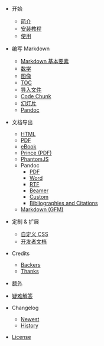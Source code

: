 - 开始
  - [简介](zh-cn/)
  - [安装教程](zh-cn/installation.md)
  - [使用](zh-cn/usages.md)  

- 编写 Markdown
  - [Markdown 基本要素](zh-cn/markdown-basics.md)
  - [数学](zh-cn/math.md)
  - [图像](zh-cn/graphs.md)  
  - [TOC](zh-cn/toc.md)
  - [导入文件](zh-cn/file-imports.md)
  - [Code Chunk](zh-cn/code-chunk.md)  
  - [幻灯片](zh-cn/presentation.md)  
  - [Pandoc](zh-cn/pandoc.md)  

- 文档导出
  - [HTML](zh-cn/html.md)  
  - [PDF](zh-cn/pdf.md)  
  - [eBook](zh-cn/ebook.md)
  - [Prince (PDF)](zh-cn/prince.md)  
  - [PhantomJS](zh-cn/phantomjs.md)  
  - Pandoc
    - [PDF](zh-cn/pandoc-pdf.md)  
    - [Word](zh-cn/pandoc-word.md)
    - [RTF](zh-cn/pandoc-rtf.md)
    - [Beamer](zh-cn/pandoc-beamer.md)  
    - [Custom](zh-cn/pandoc-custom.md)
    - [Bibliographies and Citations](zh-cn/pandoc-bibliographies-and-citations.md)
  - [Markdown (GFM)](zh-cn/markdown.md)

- 定制 & 扩展
  - [自定义 CSS](zh-cn/customize-css.md)  
  - [开发者文档](developer.md)  

- Credits
  - [Backers](backers.md)
  - [Thanks](thanks.md)  

- [额外](zh-cn/extra.md)
- [疑难解答](zh-cn/faq.md)
- Changelog  
  - [Newest](newest.md)  
  - [History](history.md)
- [License](LICENSE.md)